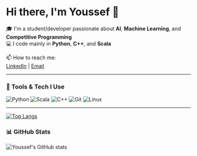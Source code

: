 # Hi there, I'm Youssef 👋

🎓 I'm a student/developer passionate about **AI**, **Machine Learning**, and **Competitive Programming**  
💻 I code mainly in **Python**, **C++**, and **Scala**  

📫 How to reach me:  
[LinkedIn](https://www.linkedin.com/in/youssef-ihab-6b878228b/) | [Email](yoyo.bob1972@gmail.com) 

---

### 🔧 Tools & Tech I Use

![Python](https://img.shields.io/badge/-Python-3776AB?logo=python&logoColor=white)
![Scala](https://img.shields.io/badge/-Scala-DC322F?logo=scala&logoColor=white)
![C++](https://img.shields.io/badge/-C++-00599C?logo=c%2B%2B&logoColor=white)
![Git](https://img.shields.io/badge/-Git-F05032?logo=git&logoColor=white)
![Linux](https://img.shields.io/badge/-Linux-FCC624?logo=linux&logoColor=black)

---
[![Top Langs](https://github-readme-stats.vercel.app/api/top-langs/?username=YoussefEMS&layout=donut)](https://github.com/anuraghazra/github-readme-stats)
### 📊 GitHub Stats

![Youssef's GitHub stats](https://github-readme-stats.vercel.app/api?username=YoussefEMS&show_icons=true&theme=tokyonight)
